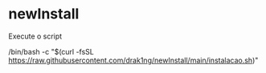 # newInstall

Execute o script

/bin/bash -c "$(curl -fsSL https://raw.githubusercontent.com/drak1ng/newInstall/main/instalacao.sh)"
